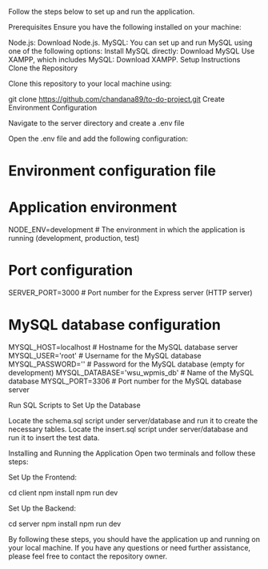
Follow the steps below to set up and run the application.

Prerequisites
Ensure you have the following installed on your machine:

Node.js: Download Node.js.
MySQL: You can set up and run MySQL using one of the following options:
Install MySQL directly: Download MySQL
Use XAMPP, which includes MySQL: Download XAMPP.
Setup Instructions
Clone the Repository

Clone this repository to your local machine using:

git clone https://github.com/chandana89/to-do-project.git
Create Environment Configuration

Navigate to the server directory and create a .env file

Open the .env file and add the following configuration:

 # Environment configuration file

 # Application environment
 NODE_ENV=development            # The environment in which the application is running (development, production, test)

 # Port configuration
 SERVER_PORT=3000                # Port number for the Express server (HTTP server)

 # MySQL database configuration
 MYSQL_HOST=localhost            # Hostname for the MySQL database server
 MYSQL_USER='root'               # Username for the MySQL database
 MYSQL_PASSWORD=''               # Password for the MySQL database (empty for development)
 MYSQL_DATABASE='wsu_wpmis_db'   # Name of the MySQL database
 MYSQL_PORT=3306                 # Port number for the MySQL database server

Run SQL Scripts to Set Up the Database

Locate the schema.sql script under server/database and run it to create the necessary tables.
Locate the insert.sql script under server/database and run it to insert the test data.

Installing and Running the Application
Open two terminals and follow these steps:

Set Up the Frontend:

cd client
npm install
npm run dev

Set Up the Backend:

cd server
npm install
npm run dev

By following these steps, you should have the application up and running on your local machine. If you have any questions or need further assistance, please feel free to contact the repository owner.
